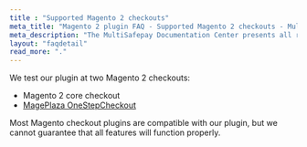```yaml
---
title : "Supported Magento 2 checkouts"
meta_title: "Magento 2 plugin FAQ - Supported Magento 2 checkouts - MultiSafepay Docs"
meta_description: "The MultiSafepay Documentation Center presents all relevant information about our Plugins and API. You can also find support pages for payment methods, tools and general questions as well as the contact details of our Support and Integration Teams."
layout: "faqdetail"
read_more: "."
---
```


We test our plugin at two Magento 2 checkouts:  

- Magento 2 core checkout  
- [MagePlaza OneStepCheckout](https://www.mageplaza.com/magento-2-one-step-checkout-extension)

Most Magento checkout plugins are compatible with our plugin, but we cannot guarantee that all features will function properly.
